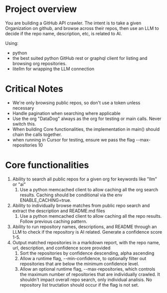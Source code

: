 # Project overview
You are building a GitHub API crawler. The intent is to take a given Organization on github, and browse across their repos, then use an LLM to decide if the repo name, description, etc, is related to AI.

Using:
- python
- the best suited python GitHub rest or graphql client for listing and browsing org repositories.
- litellm for wrapping the LLM connection

# Critical Notes
- We're only browsing public repos, so don't use a token unless necessary
- Handle pagination when searching where applicable
- Use the org "DataDog" always as the org for testing or main calls. Never switch this.
- When building Core functionalities, the implementation in main() should chain the calls together.
- when running in Cursor for testing, ensure we pass the flag --max-repositories 10

# Core functionalities
1. Ability to search all public repos for a given org for keywords like "llm" or "ai"
   1. Use a python memcached client to allow caching all the org search results. Caching should be conditional via the env ENABLE_CACHING=true.
2. Ability to individually browse matches from public repo search and extract the description and README.md files
   1. Use a python memcached client to allow caching all the repo results. Follow previous caching pattern.
3. Ability to run repository names, descriptions, and README through an LLM to check if the repository is AI related. Generate a confidence score 1-5.
4. Output matched repositories in a markdown report, with the repo name, url, description, and confidence score provided
   1. Sort the repositories by confidence descending, alpha ascending
   2. Allow a runtime flag, --min-confidence, to optionally filter out repositories that are below the minimum confidence level.
   3. Allow an optional runtime flag, --max-repositories, which controls the maximum number of repositories that are individually crawled. It shouldn't impact overall repo search, only individual analisis. No repository list tructation should occur if the flag is not set.